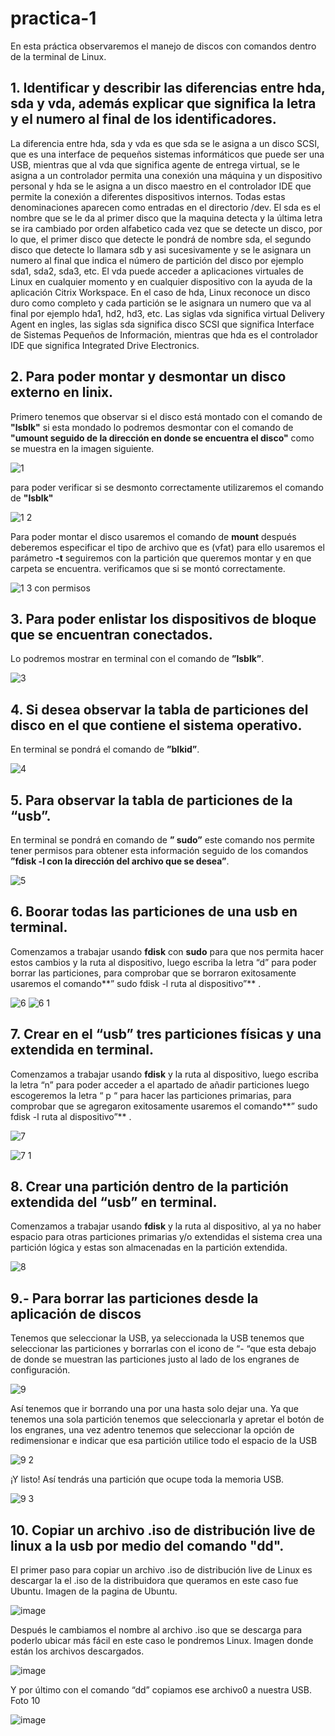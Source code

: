 # practica-1
En esta práctica observaremos el manejo de discos con comandos dentro de la terminal de Linux.

## 1. Identificar y describir las diferencias entre hda, sda y vda, además explicar que significa la letra y el numero al final de los identificadores.

La diferencia entre hda, sda y vda es que sda se le asigna a un disco SCSI, que es una interface de pequeños sistemas informáticos que puede ser una USB, mientras que al vda que significa agente de entrega virtual, se le asigna a un controlador permita una conexión una máquina y un dispositivo personal y hda se le asigna a un disco maestro en el controlador IDE que permite la conexión a diferentes dispositivos internos.
Todas estas denominaciones aparecen como entradas en el directorio /dev.
El sda es el nombre que se le da al primer disco que la maquina detecta y la última letra se ira cambiado por orden alfabetico cada vez que se detecte un disco, por lo que, el primer disco que detecte le pondrá de nombre sda, el segundo disco que detecte lo llamara sdb y asi sucesivamente y se le asignara un numero al final que indica el número de partición del disco por ejemplo sda1, sda2, sda3, etc.
El vda puede acceder a aplicaciones virtuales de Linux en cualquier momento y en cualquier dispositivo con la ayuda de la aplicación Citrix Workspace.
En el caso de hda, Linux reconoce un disco duro como completo y cada partición se le asignara un numero que va al final por ejemplo hda1, hd2, hd3, etc.
Las siglas vda significa virtual Delivery Agent en ingles, las siglas sda significa disco SCSI que significa Interface de Sistemas Pequeños de Información, mientras que hda es el controlador IDE que significa Integrated Drive Electronics.


## 2. Para poder montar y desmontar un disco externo en linix.
Primero tenemos que observar si el disco está montado con el comando de **"lsblk"** si esta mondado lo podremos desmontar con el comando de **"umount seguido de la dirección en donde se encuentra el disco"** como se muestra en la imagen siguiente.

![1](https://user-images.githubusercontent.com/88467362/155009044-10d79196-d6a6-4fcd-93ab-6bd65fb87344.JPG)

   para poder verificar si se desmonto correctamente utilizaremos el comando de **"lsblk"** 
      
![1 2](https://user-images.githubusercontent.com/88467362/155009343-f925f4c9-97e0-4831-a1c1-83143643ba3b.JPG)

   Para poder montar el disco usaremos el comando de **mount** después deberemos especificar el tipo de archivo que es (vfat) para     ello usaremos el parámetro **-t** seguiremos con la partición que queremos montar y en que carpeta se encuentra. verificamos que si se montó correctamente.
      
![1 3 con permisos](https://user-images.githubusercontent.com/88467362/155010123-7a8ffb9b-e8e1-484a-9269-dd46be71d27c.JPG)

## 3. Para poder enlistar los dispositivos de bloque que se encuentran conectados. 
Lo podremos mostrar en terminal con el comando de **”lsblk”**.
 
![3](https://user-images.githubusercontent.com/88467362/155010937-371a0ee7-0e80-4fd8-a988-378cef3e5d59.JPG)

## 4. Si desea observar la tabla de particiones del disco en el que contiene el sistema operativo.
En terminal se pondrá el comando de **”blkid”**.

![4](https://user-images.githubusercontent.com/88467362/155012102-4e1e34f0-e064-4837-b738-825c523413bf.JPG)

## 5. Para observar la tabla de particiones de la “usb”. 
En terminal se pondrá en comando de **” sudo”** este comando nos permite tener permisos para obtener esta información seguido de los comandos **”fdisk -l con la dirección del archivo que se desea”**.

![5](https://user-images.githubusercontent.com/88467362/155012266-a54fed7d-061e-4341-9a30-0eb93bf7baa4.JPG)

## 6. Boorar todas las particiones de una usb en terminal.
Comenzamos a trabajar usando **fdisk** con **sudo** para que nos permita hacer estos cambios y la ruta al dispositivo, luego escriba la letra “d” para poder borrar las particiones, para comprobar que se borraron exitosamente usaremos el comando**” sudo fdisk -l ruta al dispositivo”**  .

![6](https://user-images.githubusercontent.com/88467362/155014425-f7554fdd-e47d-4b72-8d39-ce43d057c2e1.JPG)
![6 1](https://user-images.githubusercontent.com/88467362/155014445-341ff9cd-6f71-48d5-a5e7-981819c0ca9f.JPG)

## 7. Crear en el “usb” tres particiones físicas y una extendida en terminal.
Comenzamos a trabajar usando **fdisk** y la ruta al dispositivo, luego escriba la letra “n” para poder acceder a el apartado de añadir particiones luego escogeremos la letra “ p “ para hacer las particiones primarias, para comprobar que se agregaron exitosamente usaremos el comando**” sudo fdisk -l ruta al dispositivo”**  .

![7](https://user-images.githubusercontent.com/88467362/155019581-12f8c19b-9406-422b-8fdd-373e0d374259.JPG)

![7 1](https://user-images.githubusercontent.com/88467362/155019596-689a6f0a-495e-43c4-b60b-f82efe3376cf.JPG)

## 8. Crear una partición dentro de la partición extendida del “usb” en terminal.
Comenzamos a trabajar usando **fdisk** y la ruta al dispositivo, al ya no haber espacio para otras particiones primarias y/o extendidas el sistema crea una partición lógica y estas son almacenadas en la partición extendida.

![8](https://user-images.githubusercontent.com/88467362/155019652-d27de383-f73e-43ec-aea3-af60e2aa83d3.JPG)

## 9.- Para borrar las particiones desde la aplicación de discos
Tenemos que seleccionar la USB, ya seleccionada la USB tenemos que seleccionar las particiones y borrarlas con el icono de “- “que esta debajo de donde se muestran las particiones justo al lado de los engranes de configuración.

![9](https://user-images.githubusercontent.com/88467362/155019769-6df3e8ec-5032-4dad-8a04-416ed5807126.JPG)


Así tenemos que ir borrando una por una hasta solo dejar una. Ya que tenemos una sola partición tenemos que seleccionarla y apretar el botón de los engranes, una vez adentro tenemos que seleccionar la opción de redimensionar e indicar que esa partición utilice todo el espacio de la USB

![9 2](https://user-images.githubusercontent.com/88467362/155019797-70ccb9d5-d70e-41bc-86e3-5ef3870fc075.JPG)


¡Y listo! Así tendrás una partición que ocupe toda la memoria USB.

![9 3](https://user-images.githubusercontent.com/88467362/155019813-7d0d545a-3b58-47ae-ac4f-b4256fc66fc0.JPG)


## 10. Copiar un archivo .iso de distribución live de linux a la usb por medio del comando "dd".

El primer paso para copiar un archivo .iso de distribución live de Linux es descargar la el .iso de la distribuidora que queramos en este caso fue Ubuntu. 
Imagen de la pagina de Ubuntu.

![image](https://user-images.githubusercontent.com/88467362/155021322-9355e449-c343-4027-bf98-6aa8d4f5483e.png)

Después le cambiamos el nombre al archivo .iso que se descarga para poderlo ubicar más fácil en este caso le pondremos Linux. 
Imagen donde están los archivos descargados.

![image](https://user-images.githubusercontent.com/88467362/155021337-77d04982-cc84-4739-bcea-dc15e555792c.png)

Y por último con el comando “dd” copiamos ese archivo0 a nuestra USB.
Foto 10

![image](https://user-images.githubusercontent.com/88467362/155021360-68b69c58-6c8e-4535-8037-6d93e77446e1.png)



